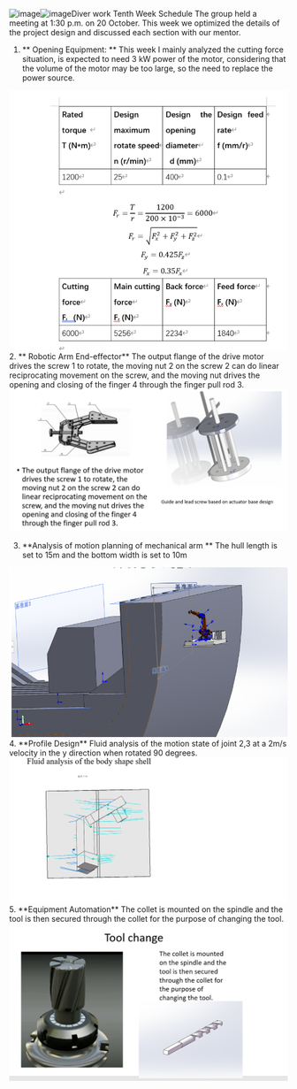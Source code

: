 ![image](https://github.com/iaoliyu/diverwork.github.io/assets/143608586/e58fe1ed-35ea-4068-b08a-e76ca7f72374)![image](https://github.com/iaoliyu/diverwork.github.io/assets/143608586/636460db-734b-4764-bc3c-f0d65cfb4cb7)Diver work
Tenth Week Schedule
The group held a meeting at 1:30 p.m. on 20 October. This week we optimized the details of the project design and discussed each section with our mentor.
1. ** Opening Equipment: ** This week I mainly analyzed the cutting force situation, is expected to need 3 kW power of the motor, considering that the volume of the motor may be too large, so the need to replace the power source.
<img src="src/1699178117057.png" alt="keainie" />
2. ** Robotic Arm End-effector** The output flange of the drive motor drives the screw 1 to rotate, the moving nut 2 on the screw 2 can do linear reciprocating movement on the screw, and the moving nut drives the opening and closing of the finger 4 through the finger pull rod 3.
<img src="src/1699178239744.png" alt="keainie" />

3. **Analysis of motion planning of mechanical arm ** The hull length is set to 15m and the bottom width is set to 10m
<img src="src/1699178476856.png" alt="keainie" />
4. **Profile Design** Fluid analysis of the motion state of joint 2,3 at a 2m/s velocity in the y direction when rotated 90 degrees.
<img src="src/1699178615103.png" alt="keainie" />
5. **Equipment Automation**
The collet is mounted on the spindle and the tool is then secured through the collet for the purpose of changing the tool.

<img src="src/1699178688894.png" alt="keainie" />
